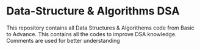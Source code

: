 # Data-Structure & Algorithms DSA
This repository contains all Data Structures & Algorithems code from Basic to Advance.
This contains all the codes to improve DSA knowledge.
Comments are used for better understanding 

